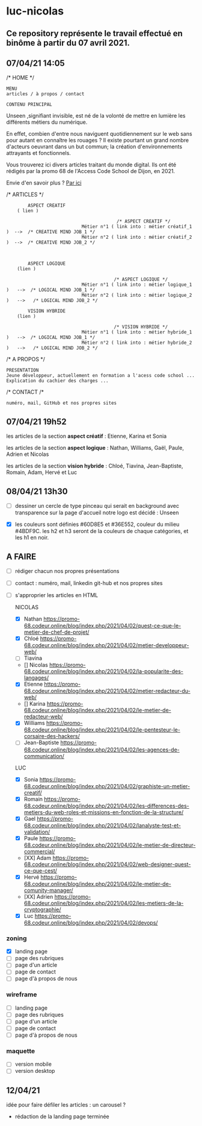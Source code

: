 # luc-nicolas

## Ce repository représente le travail effectué en binôme à partir du 07 avril 2021.



## 07/04/21  14:05


/* HOME */


    MENU 
    articles / à propos / contact

    CONTENU PRINCIPAL
Unseen <!--logo à insérer-->,signifiant invisible, est né de la volonté de mettre en lumière les différents métiers du numérique.

En effet, combien d'entre nous naviguent quotidiennement sur le web sans pour autant en connaître les rouages ?
Il existe pourtant un grand nombre d'acteurs oeuvrant dans un but commun; la création d'environnements attrayants et fonctionnels.

Vous trouverez ici divers articles traitant du monde digital.
Ils ont été rédigés par la promo 68 de l'Access Code School de Dijon, en 2021.

Envie d'en savoir plus ?
<a href="">Par ici</a>


/* ARTICLES */


            ASPECT CREATIF
        ( lien )

                                             /* ASPECT CREATIF */
                                Métier n°1 ( link into : métier créatif_1 )  -->  /* CREATIVE MIND JOB_1 */
                                Métier n°2 ( link into : métier créatif_2 )  -->  /* CREATIVE MIND JOB_2 */



            ASPECT LOGIQUE
        (lien )

                                            /* ASPECT LOGIQUE */
                                Métier n°1 ( link into : métier logique_1 )   -->  /* LOGICAL MIND JOB_1 */
                                Métier n°2 ( link into : métier logique_2 )   -->   /* LOGICAL MIND JOB_2 */

            VISION HYBRIDE
        (lien )

                                            /* VISION HYBRIDE */
                                Métier n°1 ( link into : métier hybride_1 )   -->  /* LOGICAL MIND JOB_1 */
                                Métier n°2 ( link into : métier hybride_2 )   -->   /* LOGICAL MIND JOB_2 */
                                

/*  A PROPOS */

    PRESENTATION
    Jeune développeur, actuellement en formation a l'acess code school ...
    Explication du cachier des charges ...



/* CONTACT /*

    numéro, mail, GitHub et nos propres sites

    
## 07/04/21 19h52

les articles de la section **aspect créatif** : 
Etienne, Karina et Sonia

les articles de la section **aspect logique** :
Nathan, Williams, Gaël, Paule, Adrien et Nicolas

les articles de la section **vision hybride** : 
Chloé, Tiavina, Jean-Baptiste, Romain, Adam, Hervé et Luc

## 08/04/21 13h30 

- [ ] dessiner un cercle de type pinceau qui serait en background avec transparence sur la page d'accueil
notre logo est décidé : Unseen

- [X] les couleurs sont définies #60D8E5 et #36E552, couleur du milieu #4BDF9C.
les h2 et h3 seront de la couleurs de chaque catégories, et les h1 en noir.

## A FAIRE

- [ ] rédiger chacun nos propres présentations

- [ ] contact : numéro, mail, linkedin git-hub et nos propres sites

- [ ] s'approprier les articles en HTML
   
    NICOLAS
    - [X] Nathan https://promo-68.codeur.online/blog/index.php/2021/04/02/quest-ce-que-le-metier-de-chef-de-projet/
    - [X] Chloé https://promo-68.codeur.online/blog/index.php/2021/04/02/metier-developpeur-web/
    - [ ] Tiavina
    - [] Nicolas https://promo-68.codeur.online/blog/index.php/2021/04/02/la-popularite-des-langages/
    - [X] Etienne https://promo-68.codeur.online/blog/index.php/2021/04/02/metier-redacteur-du-web/
    - [] Karina https://promo-68.codeur.online/blog/index.php/2021/04/02/le-metier-de-redacteur-web/
    - [X] Williams https://promo-68.codeur.online/blog/index.php/2021/04/02/le-pentesteur-le-corsaire-des-hackers/
    - [ ] Jean-Baptiste https://promo-68.codeur.online/blog/index.php/2021/04/02/les-agences-de-communication/

    LUC
    - [X] Sonia https://promo-68.codeur.online/blog/index.php/2021/04/02/graphiste-un-metier-creatif/
    - [X] Romain https://promo-68.codeur.online/blog/index.php/2021/04/02/les-differences-des-metiers-du-web-roles-et-missions-en-fonction-de-la-structure/
    - [X] Gael https://promo-68.codeur.online/blog/index.php/2021/04/02/lanalyste-test-et-validation/
    - [X] Paule https://promo-68.codeur.online/blog/index.php/2021/04/02/le-metier-de-directeur-commercial/
    - [XX] Adam https://promo-68.codeur.online/blog/index.php/2021/04/02/web-designer-quest-ce-que-cest/
    - [X] Hervé https://promo-68.codeur.online/blog/index.php/2021/04/02/le-metier-de-comunity-manager/
    - [XX] Adrien https://promo-68.codeur.online/blog/index.php/2021/04/02/les-metiers-de-la-cryptographie/
    - [X] Luc https://promo-68.codeur.online/blog/index.php/2021/04/02/devops/
    
### zoning
- [X] landing page
- [ ] page des rubriques
- [ ] page d'un article
- [ ] page de contact
- [ ] page d'à propos de nous

### wireframe
- [ ] landing page
- [ ] page des rubriques
- [ ] page d'un article
- [ ] page de contact
- [ ] page d'à propos de nous

### maquette
- [ ] version mobile
- [ ] version desktop

## 12/04/21

idée pour faire défiler les articles : un carousel ?
- rédaction de la landing page terminée
